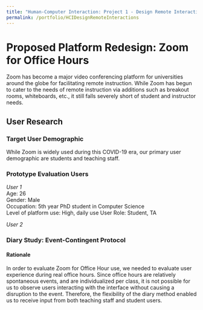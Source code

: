 ```yaml
---
title: "Human-Computer Interaction: Project 1 - Design Remote Interactions"
permalink: /portfolio/HCIDesignRemoteInteractions
---
```


# Proposed Platform Redesign: Zoom for Office Hours

Zoom has become a major video conferencing platform for universities around the globe for facilitating remote instruction. While Zoom has begun to cater to the needs of remote instruction via additions such as breakout rooms, whiteboards, etc., it still falls severely short of student and instructor needs.

## User Research 

### Target User Demographic

While Zoom is widely used during this COVID-19 era, our primary user demographic are students and teaching staff. 

### Prototype Evaluation Users

*User 1*           
Age: 26     
Gender: Male       
Occupation: 5th year PhD student in Computer Science                   
Level of platform use: High, daily use 
User Role: Student, TA 

*User 2*      

### Diary Study: Event-Contingent Protocol

#### Rationale

In order to evaluate Zoom for Office Hour use, we needed to evaluate user experience during real office hours. Since office hours are relatively spontaneous events, and are individualized per class, it is not possible for us to observe users interacting with the interface without causing a disruption to the event. Therefore, the flexibility of the diary method enabled us to receive input from both teaching staff and student users.             
